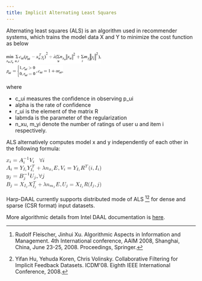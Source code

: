 ```yaml
---
title: Implicit Alternating Least Squares
---
```


Alternating least squares (ALS) is an algorithm used in recommender systems, 
which trains the model data X and Y to minimize the cost function as below

<img src="/img/als-training-costfunction.png" width="50%" height="50%"><br>
<img src="/img/als-training-costfunction-2.png" width="30%" height="30%"><br>

where 

* c_ui measures the confidence in observing p_ui
* alpha is the rate of confidence
* r_ui is the element of the matrix R
* labmda is the parameter of the regularization
* n_xu, m_yi denote the number of ratings of user u and item i respectively.

ALS alternatively computes model x and y independently of each other in the following formula:

<img src="/img/als-x-compute-1.png" width="20%" height="20%"><br>
<img src="/img/als-x-compute-2.png" width="50%" height="50%"><br>
<img src="/img/als-y-compute-1.png" width="20%" height="20%"><br>
<img src="/img/als-y-compute-2.png" width="50%" height="50%"><br>

Harp-DAAL currently supports distributed mode of ALS [^fn1][^fn2] for dense and sparse (CSR format) input datasets.

More algorithmic details from Intel DAAL documentation is [here](https://software.intel.com/en-us/daal-programming-guide-details-38).

[^fn1]: Rudolf Fleischer, Jinhui Xu. Algorithmic Aspects in Information and Management. 4th International conference, AAIM 2008, Shanghai, China, June 23-25, 2008. Proceedings, Springer. 
[^fn2]: Yifan Hu, Yehuda Koren, Chris Volinsky. Collaborative Filtering for Implicit Feedback Datasets. ICDM'08. Eighth IEEE International Conference, 2008.

